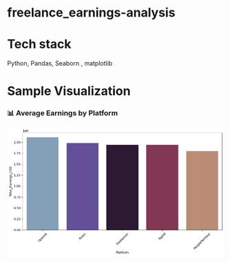 # freelance_earnings-analysis

# Tech stack
Python, Pandas, Seaborn , matplotlib

# Sample Visualization

### 📊 Average Earnings by Platform
![Earnings by Platform](earning_by_platform.png)
